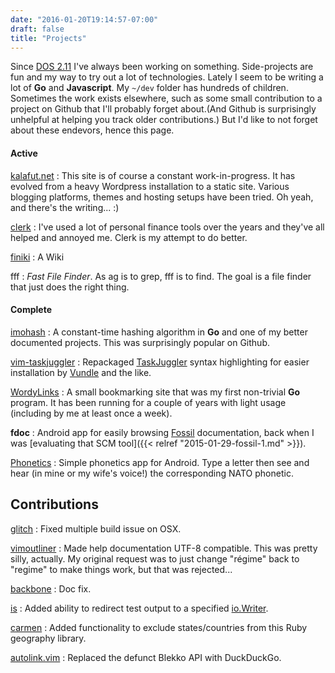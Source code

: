 ```yaml
---
date: "2016-01-20T19:14:57-07:00"
draft: false
title: "Projects"
---
```


Since [DOS 2.11][] I've always been working on something. Side-projects are fun and my way to try out a lot of technologies. Lately I seem to be writing a lot of **Go** and **Javascript**. My `~/dev` folder has hundreds of children. Sometimes the work exists elsewhere, such as some small contribution to a project on Github that I'll probably forget about.(And Github is surprisingly unhelpful at helping you track older contributions.) But I'd like to not forget about these endevors, hence this page.

#### Active
[kalafut.net][]
: This site is of course a constant work-in-progress. It has evolved from a heavy Wordpress installation to a static site. Various blogging platforms, themes and hosting setups have been tried. Oh yeah, and there's the writing... :)

[clerk][]
: I've used a lot of personal finance tools over the years and they've all helped and annoyed me. Clerk is my attempt to do better.

[finiki][]
: A Wiki


fff
: *Fast File Finder*. As ag is to grep, fff is to find. The goal is a file finder that just does the right thing. 

#### Complete

[imohash][]
: A constant-time hashing algorithm in **Go** and one of my better documented projects. This was surprisingly popular on Github.

[vim-taskjuggler][]
: Repackaged [TaskJuggler](http://www.taskjuggler.org/) syntax highlighting for easier installation by [Vundle](https://github.com/VundleVim/Vundle.vim) and the like.

[WordyLinks][]
: A small bookmarking site that was my first non-trivial **Go** program. It has been running for a couple of years with light usage (including by me at least once a week).

**fdoc**
: Android app for easily browsing [Fossil](http://fossil-scm.org) documentation, back when I was [evaluating that SCM tool]({{< relref "2015-01-29-fossil-1.md" >}}).

<a href="/phonetics.png" data-lightbox="image-1" data-title="Phonetics">Phonetics</a>
: Simple phonetics app for Android. Type a letter then see and hear (in mine or my wife's voice!) the corresponding NATO phonetic.


## Contributions

[glitch][]
: Fixed multiple build issue on OSX.

[vimoutliner][]
: Made help documentation UTF-8 compatible. This was pretty silly, actually. My original request was to just change "régime" back to "regime" to make things work, but that was rejected...

[backbone][]
: Doc fix.

[is][]
: Added ability to redirect test output to a specified [io.Writer](https://golang.org/pkg/io/#Writer).

[carmen][]
: Added functionality to exclude states/countries from this Ruby geography library.

[autolink.vim][]
: Replaced the defunct Blekko API with DuckDuckGo.



[DOS 2.11]: https://en.wikipedia.org/wiki/DOS
[kalafut.net]: https://kalafut.net
[finiki]: https://github.com/kalafut/finiki
[clerk]: https://github.com/kalafut/clerk
[imohash]: https://github.com/kalafut/imohash
[vim-taskjuggler]: https://github.com/kalafut/vim-taskjuggler
[WordyLinks]: http://wordylinks.kalafut.net
[glitch]: https://github.com/levicook/glitch/pull/3
[vimoutliner]: https://github.com/vimoutliner/vimoutliner/pulls?q=is%3Apr+author%3Akalafut
[backbone]: https://github.com/jashkenas/backbone/pull/2889
[is]: https://github.com/tylerb/is/issues/2
[carmen]: https://github.com/jim/carmen/commits?author=kalafut
[autolink.vim]: https://github.com/sampsyo/autolink.vim/pull/2
